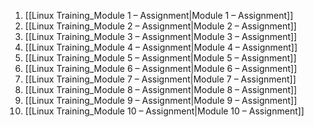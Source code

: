 
1. [[Linux Training_Module 1 – Assignment|Module 1 – Assignment]]
2. [[Linux Training_Module 2 – Assignment|Module 2 – Assignment]]
3. [[Linux Training_Module 3 – Assignment|Module 3 – Assignment]]
4. [[Linux Training_Module 4 – Assignment|Module 4 – Assignment]]
5. [[Linux Training_Module 5 – Assignment|Module 5 – Assignment]]
6. [[Linux Training_Module 6 – Assignment|Module 6 – Assignment]]
7. [[Linux Training_Module 7 – Assignment|Module 7 – Assignment]]
8. [[Linux Training_Module 8 – Assignment|Module 8 – Assignment]]
9. [[Linux Training_Module 9 – Assignment|Module 9 – Assignment]]
10. [[Linux Training_Module 10 – Assignment|Module 10 – Assignment]]